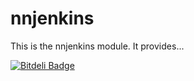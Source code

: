 # nnjenkins #

This is the nnjenkins module. It provides...


[![Bitdeli Badge](https://d2weczhvl823v0.cloudfront.net/gehel/puppet-jenkins_jobs/trend.png)](https://bitdeli.com/free "Bitdeli Badge")

